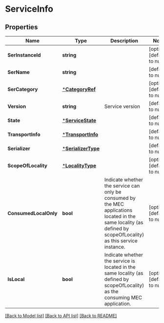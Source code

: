 # ServiceInfo

## Properties
Name | Type | Description | Notes
------------ | ------------- | ------------- | -------------
**SerInstanceId** | **string** |  | [optional] [default to null]
**SerName** | **string** |  | [default to null]
**SerCategory** | [***CategoryRef**](CategoryRef.md) |  | [optional] [default to null]
**Version** | **string** | Service version | [default to null]
**State** | [***ServiceState**](ServiceState.md) |  | [default to null]
**TransportInfo** | [***TransportInfo**](TransportInfo.md) |  | [default to null]
**Serializer** | [***SerializerType**](SerializerType.md) |  | [default to null]
**ScopeOfLocality** | [***LocalityType**](LocalityType.md) |  | [optional] [default to null]
**ConsumedLocalOnly** | **bool** | Indicate whether the service can only be consumed by the MEC applications located in the same locality (as defined by scopeOfLocality) as this  service instance. | [optional] [default to null]
**IsLocal** | **bool** | Indicate whether the service is located in the same locality (as defined by scopeOfLocality) as the consuming MEC application. | [optional] [default to null]

[[Back to Model list]](../README.md#documentation-for-models) [[Back to API list]](../README.md#documentation-for-api-endpoints) [[Back to README]](../README.md)


